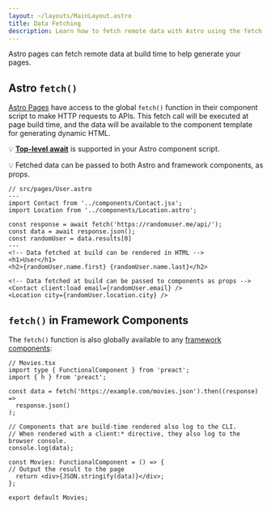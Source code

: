 ```yaml
---
layout: ~/layouts/MainLayout.astro
title: Data Fetching
description: Learn how to fetch remote data with Astro using the fetch API.
---
```


Astro pages can fetch remote data at build time to help generate your pages.

## Astro `fetch()`

[Astro Pages](/en/core-concepts/astro-pages) have access to the global `fetch()` function in their component script to make HTTP requests to APIs. This fetch call will be executed at page build time, and the data will be available to the component template for generating dynamic HTML. 

💡 [**Top-level await**](https://developer.mozilla.org/en-US/docs/Web/JavaScript/Reference/Operators/await#top_level_await) is supported in your Astro component script.

💡 Fetched data can be passed to both Astro and framework components, as props.

```astro
// src/pages/User.astro
---
import Contact from '../components/Contact.jsx';
import Location from '../components/Location.astro';

const response = await fetch('https://randomuser.me/api/');
const data = await response.json();
const randomUser = data.results[0]
---
<!-- Data fetched at build can be rendered in HTML -->
<h1>User</h1>
<h2>{randomUser.name.first} {randomUser.name.last}</h2>

<!-- Data fetched at build can be passed to components as props -->
<Contact client:load email={randomUser.email} />
<Location city={randomUser.location.city} />
```


## `fetch()` in Framework Components

The `fetch()` function is also globally available to any [framework components](/en/core-concepts/framework-components):

```tsx
// Movies.tsx
import type { FunctionalComponent } from 'preact';
import { h } from 'preact';

const data = fetch('https://example.com/movies.json').then((response) =>
  response.json()
);

// Components that are build-time rendered also log to the CLI.
// When rendered with a client:* directive, they also log to the browser console.
console.log(data);

const Movies: FunctionalComponent = () => {
// Output the result to the page
  return <div>{JSON.stringify(data)}</div>;
};

export default Movies;
```